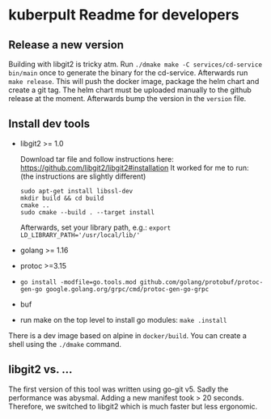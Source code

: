 # kuberpult Readme for developers

## Release a new version

Building with libgit2 is tricky atm. Run `./dmake make -C services/cd-service bin/main` once to generate the binary for the cd-service.
Afterwards run `make release`. This will push the docker image, package the helm chart and create a git tag. The helm chart must be uploaded manually to the github release at the moment.
Afterwards bump the version in the `version` file.

## Install dev tools

- libgit2 >= 1.0

  Download tar file and follow instructions here: https://github.com/libgit2/libgit2#installation
  It worked for me to run: (the instructions are slightly different)
  ```
  sudo apt-get install libssl-dev
  mkdir build && cd build
  cmake ..
  sudo cmake --build . --target install
  ```
  Afterwards, set your library path, e.g.: `export LD_LIBRARY_PATH='/usr/local/lib/'`
- golang >= 1.16
- protoc >=3.15
- `go install -modfile=go.tools.mod github.com/golang/protobuf/protoc-gen-go google.golang.org/grpc/cmd/protoc-gen-go-grpc`
- buf
- run make on the top level to install go modules:
  `make .install`

There is a dev image based on alpine in `docker/build`. You can create a shell using the `./dmake` command.

## libgit2 vs. ...

The first version of this tool was written using go-git v5. Sadly the performance was abysmal. Adding a new manifest took > 20 seconds. Therefore, we switched to libgit2 which is much faster but less ergonomic.
